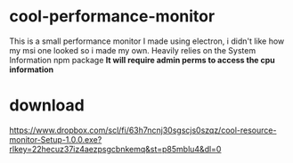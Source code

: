 # cool-performance-monitor

This is a small performance monitor I made using electron, i didn't like how my msi one looked so i made my own. Heavily relies on the System Information npm package **It will require admin perms to access the cpu information**

# download
https://www.dropbox.com/scl/fi/63h7ncnj30sgscjs0szqz/cool-resource-monitor-Setup-1.0.0.exe?rlkey=22hecuz37iz4aezpsgcbnkemq&st=p85mblu4&dl=0

